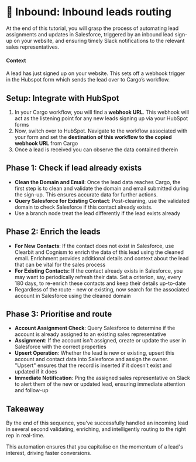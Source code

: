 # 🔔 Inbound: Inbound leads routing

At the end of this tutorial, you will grasp the process of automating lead assignments and updates in Salesforce, triggered by an inbound lead sign-up on your website, and ensuring timely Slack notifications to the relevant sales representatives.

#### **Context**

A lead has just signed up on your website. This sets off a webhook trigger in the Hubspot form which sends the lead over to Cargo’s workflow.

## **Setup: Integrate with HubSpot**

1. In your Cargo workflow, you will find a **webhook URL**. This webhook will act as the listening point for any new leads signing up via your HubSpot forms
2. Now, switch over to HubSpot. Navigate to the workflow associated with your form and set the **destination of this workflow to the copied webhook URL** from Cargo
3. Once a lead is received you can observe the data contained therein



## Phase 1: Check if lead already exists

* **Clean the Domain and Email**: Once the lead data reaches Cargo, the first step is to clean and validate the domain and email submitted during the sign-up. This ensures accurate data for further actions.
* **Query Salesforce for Existing Contact**: Post-cleaning, use the validated domain to check Salesforce if this contact already exists.
* Use a branch node treat the lead differently if the lead exists already



## Phase 2: Enrich the leads

* **For New Contacts**: If the contact does not exist in Salesforce, use Clearbit and Cognism to enrich the data of this lead using the cleaned email. Enrichment provides additional details and context about the lead that can be vital for the sales process
* **For Existing Contacts:** If the contact already exists in Salesforce, you may want to periodically refresh their data. Set a criterion, say, every 180 days, to re-enrich these contacts and keep their details up-to-date
* Regardless of the route - new or existing, now search for the associated account in Salesforce using the cleaned domain



## Phase 3: Prioritise and route

* **Account Assignment Check**: Query Salesforce to determine if the account is already assigned to an existing sales representative
* **Assignment**: If the account isn't assigned, create or update the user in Salesforce with the correct properties
* **Upsert Operation**: Whether the lead is new or existing, upsert this account and contact data into Salesforce and assign the owner. "Upsert" ensures that the record is inserted if it doesn’t exist and updated if it does
* **Immediate Notification**: Ping the assigned sales representative on Slack to alert them of the new or updated lead, ensuring immediate attention and follow-up



## Takeaway

By the end of this sequence, you've successfully handled an incoming lead in several second validating, enriching, and intelligently routing to the right rep in real-time.

This automation ensures that you capitalise on the momentum of a lead's interest, driving faster conversions.











